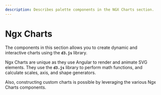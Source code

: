 ```yaml
---
description: Describes palette components in the NGX Charts section.
---
```


# Ngx Charts

The components in this section allows you to create dynamic and interactive charts using the **`d3.js`** library.

Ngx Charts are unique as they use Angular to render and animate SVG elements. They use the **`d3.js`** library to perform math functions, and calculate scales, axis, and shape generators.

Also, constructing custom charts is possible by leveraging the various Ngx Charts components.

